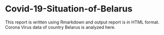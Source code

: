 # Covid-19-Situation-of-Belarus

This report is written using Rmarkdown and output report is in HTML format. Corona Virus data of country Belarus is analyzed here.
